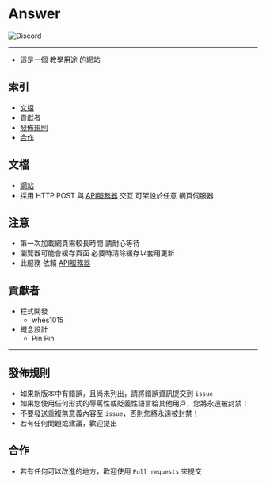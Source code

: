# Answer
<img alt="Discord" src="https://img.shields.io/discord/926545182407688273">

------

- 這是一個 教學用途 的網站

## 索引
- [文檔](#文檔)
- [貢獻者](#貢獻者)
- [發佈規則](#發佈規則)
- [合作](#合作)

## 文檔
- [網站](http://150.117.110.118/answer/)
- 採用 HTTP POST 與 [API服務器](https://github.com/ExpTechTW/API) 交互 可架設於任意 網頁伺服器

## 注意
- 第一次加載網頁需較長時間 請耐心等待
- 瀏覽器可能會緩存頁面 必要時清除緩存以套用更新
- 此服務 依賴 [API服務器](https://github.com/ExpTechTW/API)

## 貢獻者
 - 程式開發
   - whes1015
 - 概念設計
   - Pin Pin

------

## 發佈規則
- 如果新版本中有錯誤，且尚未列出，請將錯誤資訊提交到 ```issue```
- 如果您使用任何形式的辱罵性或貶義性語言給其他用戶，您將永遠被封禁！
- 不要發送重複無意義內容至 ```issue```，否則您將永遠被封禁！
- 若有任何問題或建議，歡迎提出

## 合作
- 若有任何可以改進的地方，歡迎使用 ```Pull requests``` 來提交
